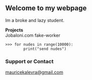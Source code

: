 ## Welcome to my webpage
Im a broke and lazy student.

**Projects**  
Jobaloni.com
fake-worker


```
>>> for nudes in range(10000):  
    	print("send nudes")

```

### Support or Contact

mauricekalevra@gmail.com
